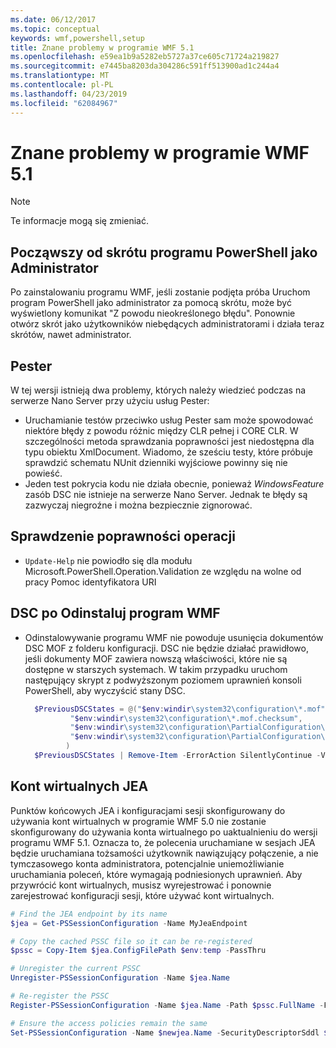```yaml
---
ms.date: 06/12/2017
ms.topic: conceptual
keywords: wmf,powershell,setup
title: Znane problemy w programie WMF 5.1
ms.openlocfilehash: e59ea1b9a5282eb5727a37ce605c71724a219827
ms.sourcegitcommit: e7445ba8203da304286c591ff513900ad1c244a4
ms.translationtype: MT
ms.contentlocale: pl-PL
ms.lasthandoff: 04/23/2019
ms.locfileid: "62084967"
---
```

# <a name="known-issues-in-wmf-51"></a>Znane problemy w programie WMF 5.1

> [!Note]
> Te informacje mogą się zmieniać.

## <a name="starting-powershell-shortcut-as-administrator"></a>Począwszy od skrótu programu PowerShell jako Administrator

Po zainstalowaniu programu WMF, jeśli zostanie podjęta próba Uruchom program PowerShell jako administrator za pomocą skrótu, może być wyświetlony komunikat "Z powodu nieokreślonego błędu".
Ponownie otwórz skrót jako użytkowników niebędących administratorami i działa teraz skrótów, nawet administrator.

## <a name="pester"></a>Pester

W tej wersji istnieją dwa problemy, których należy wiedzieć podczas na serwerze Nano Server przy użyciu usług Pester:

- Uruchamianie testów przeciwko usług Pester sam może spowodować niektóre błędy z powodu różnic między CLR pełnej i CORE CLR. W szczególności metoda sprawdzania poprawności jest niedostępna dla typu obiektu XmlDocument. Wiadomo, że sześciu testy, które próbuje sprawdzić schematu NUnit dzienniki wyjściowe powinny się nie powieść.
- Jeden test pokrycia kodu nie działa obecnie, ponieważ *WindowsFeature* zasób DSC nie istnieje na serwerze Nano Server. Jednak te błędy są zazwyczaj niegroźne i można bezpiecznie zignorować.

## <a name="operation-validation"></a>Sprawdzenie poprawności operacji

- `Update-Help` nie powiodło się dla modułu Microsoft.PowerShell.Operation.Validation ze względu na wolne od pracy Pomoc identyfikatora URI

## <a name="dsc-after-uninstall-wmf"></a>DSC po Odinstaluj program WMF

- Odinstalowywanie programu WMF nie powoduje usunięcia dokumentów DSC MOF z folderu konfiguracji. DSC nie będzie działać prawidłowo, jeśli dokumenty MOF zawiera nowszą właściwości, które nie są dostępne w starszych systemach. W takim przypadku uruchom następujący skrypt z podwyższonym poziomem uprawnień konsoli PowerShell, aby wyczyścić stany DSC.

  ```powershell
    $PreviousDSCStates = @("$env:windir\system32\configuration\*.mof",
            "$env:windir\system32\configuration\*.mof.checksum",
            "$env:windir\system32\configuration\PartialConfiguration\*.mof",
            "$env:windir\system32\configuration\PartialConfiguration\*.mof.checksum"
           )
    $PreviousDSCStates | Remove-Item -ErrorAction SilentlyContinue -Verbose
  ```

## <a name="jea-virtual-accounts"></a>Kont wirtualnych JEA

Punktów końcowych JEA i konfiguracjami sesji skonfigurowany do używania kont wirtualnych w programie WMF 5.0 nie zostanie skonfigurowany do używania konta wirtualnego po uaktualnieniu do wersji programu WMF 5.1.
Oznacza to, że polecenia uruchamiane w sesjach JEA będzie uruchamiana tożsamości użytkownik nawiązujący połączenie, a nie tymczasowego konta administratora, potencjalnie uniemożliwianie uruchamiania poleceń, które wymagają podniesionych uprawnień.
Aby przywrócić kont wirtualnych, musisz wyrejestrować i ponownie zarejestrować konfiguracji sesji, które używać kont wirtualnych.

```powershell
# Find the JEA endpoint by its name
$jea = Get-PSSessionConfiguration -Name MyJeaEndpoint

# Copy the cached PSSC file so it can be re-registered
$pssc = Copy-Item $jea.ConfigFilePath $env:temp -PassThru

# Unregister the current PSSC
Unregister-PSSessionConfiguration -Name $jea.Name

# Re-register the PSSC
Register-PSSessionConfiguration -Name $jea.Name -Path $pssc.FullName -Force

# Ensure the access policies remain the same
Set-PSSessionConfiguration -Name $newjea.Name -SecurityDescriptorSddl $jea.SecurityDescriptorSddl
```